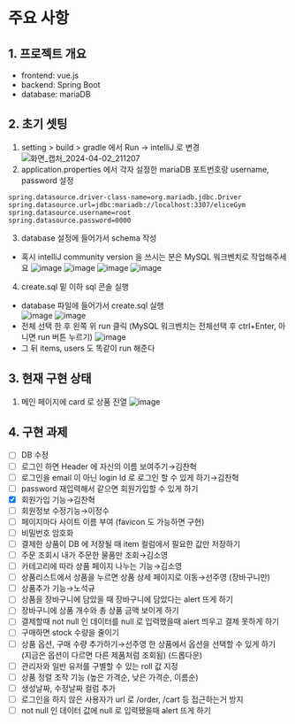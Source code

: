 # 주요 사항

## 1. 프로젝트 개요
- frontend: vue.js
- backend: Spring Boot
- database: mariaDB

## 2. 초기 셋팅
1. setting > build > gradle 에서 Run -> intelliJ 로 변경
![화면_캡처_2024-04-02_211207](/uploads/4f35b4ce46e63212c4a7c50c23ecd394/화면_캡처_2024-04-02_211207.png)
2. application.properties 에서 각자 설정한 mariaDB 포트번호랑 username, password 설정
```
spring.datasource.driver-class-name=org.mariadb.jdbc.Driver
spring.datasource.url=jdbc:mariadb://localhost:3307/eliceGym
spring.datasource.username=root
spring.datasource.password=0000
```
3. database 설정에 들어가서 schema 작성
- 혹시 intelliJ community version 을 쓰시는 분은 MySQL 워크벤치로 작업해주세요
![image](/uploads/02127f5ccb639b8cdc8b1abb0f0aa1db/image.png)
![image](/uploads/9713df55e77ab6f5fa1f75aff6208aa2/image.png)
![image](/uploads/d5159f17558f14508acf9ba67dab7701/image.png)
![image](/uploads/5615c073a523908328e4a7ea6d9b4c0c/image.png)



4. create.sql 밑 이하 sql 콘솔 실행

- database 파일에 들어가서 create.sql 실행                                            
![image](/uploads/a84e22141ec57d34025112cff0d181ab/image.png)
![image](/uploads/7c4d0883319df26d7ca74283b073e155/image.png)
- 전체 선택 한 후 왼쪽 위 run 클릭 (MySQL 워크벤치는 전체선택 후 ctrl+Enter, 아니면 run 버튼 누르기)
![image](/uploads/d0c076b4afd566a8179bc246ae523740/image.png)
- 그 뒤 items, users 도 똑같이 run 해준다


## 3. 현재 구현 상태
1. 메인 페이지에 card 로 상품 진열
    ![image](/uploads/54c6fc4e2bf9d29b9a210e1dfa542cfb/image.png)
<!-- 2. Header, Footer 구현 (로그인 상태에 따라 구성 요소 바뀜)
3. jwt 를 이용한 로그인, 로그아웃 구현
4. 장바구니에 담긴 상품 리스트 구현
5. 구매하기 누르면 장바구니안에 담긴 상품들을 구매
6. 주문 조회를 누르면 주문한 상품 볼 수 있음 -->

## 4. 구현 과제

- [ ]  DB 수정
- [ ]  로그인 하면 Header 에 자신의 이름 보여주기→김찬혁
- [ ]  로그인을 email 이 아닌 login Id 로 로그인 할 수 있게 하기→김찬혁
- [ ]  password 재입력해서 같으면 회원가입할 수 있게 하기
- [x]  회원가입 기능→김찬혁
- [ ]  회원정보 수정기능→이정수
- [ ]  페이지마다 사이트 이름 부여 (favicon 도 가능하면 구현)
- [ ]  비밀번호 암호화
- [ ]  결제한 상품이 DB 에 저장될 때 item 컬럼에서 필요한 값만 저장하기
- [ ]  주문 조회시 내가 주문한 물품만 조회→김소영
- [ ]  카테고리에 따라 상품 페이지 나누는 기능→김소영
- [ ]  상품리스트에서 상품을 누르면 상품 상세 페이지로 이동→선주영 (장바구니만)
- [ ]  상품추가 기능→노석규
- [ ]  상품을 장바구니에 담았을 때 장바구니에 담았다는 alert 뜨게 하기
- [ ]  장바구니에 상품 개수와 총 상품 금액 보이게 하기
- [ ]  결제할때 not null 인 데이터를 null 로 입력했을때 alert 띄우고 결제 못하게 하기
- [ ]  구매하면 stock 수량을 줄이기
- [ ]  상품 옵션, 구매 수량 추가하기→선주영 한 상품에서 옵션을 선택할 수 있게 하기 (지금은 옵션이 다르면 다른 제품처럼 조회됨) (드롭다운)
- [ ]  관리자와 일반 유저를 구별할 수 있는 roll 값 지정
- [ ]  상품 정렬 조작 기능 (높은 가격순, 낮은 가격순, 이름순)
- [ ]  생성날짜, 수정날짜 컬럼 추가
- [ ]  로그인을 하지 않은 사용자가 url 로 /order, /cart 등 접근하는거 방지
- [ ]  not null 인 데이터 값에 null 로 입력됐을때 alert 뜨게 하기
